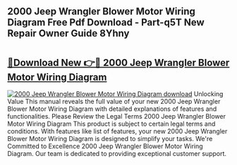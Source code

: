 ## 2000 Jeep Wrangler Blower Motor Wiring Diagram Free Pdf Download - Part-q5T New Repair Owner Guide 8Yhny

# <h2><a href="http://dfs4dyr.blite.top/?on=2000+Jeep+Wrangler+Blower+Motor+Wiring+Diagram">🔗Download New 👉🔴 2000 Jeep Wrangler Blower Motor Wiring Diagram</a></h2>

[![2000 Jeep Wrangler Blower Motor Wiring Diagram download](https://i.imgur.com/lujVjoI.png)](http://dfs4dyr.blite.top/?on=2000+Jeep+Wrangler+Blower+Motor+Wiring+Diagram)
Unlocking Value This manual reveals the full value of your new 2000 Jeep Wrangler Blower Motor Wiring Diagram with detailed explanations of features and functionalities. Please Review the Legal Terms 2000 Jeep Wrangler Blower Motor Wiring Diagram This product is subject to certain legal terms and conditions. With features like list of features, your new 2000 Jeep Wrangler Blower Motor Wiring Diagram is designed to simplify your tasks. We're Committed to Excellence 2000 Jeep Wrangler Blower Motor Wiring Diagram. Our team is dedicated to providing exceptional customer support.
